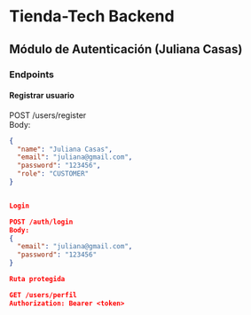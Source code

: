 # Tienda-Tech Backend

## Módulo de Autenticación (Juliana Casas)

### Endpoints

#### Registrar usuario
POST /users/register  
Body:
```json
{
  "name": "Juliana Casas",
  "email": "juliana@gmail.com",
  "password": "123456",
  "role": "CUSTOMER"
}


Login

POST /auth/login
Body:
{
  "email": "juliana@gmail.com",
  "password": "123456"
}

Ruta protegida

GET /users/perfil
Authorization: Bearer <token>
